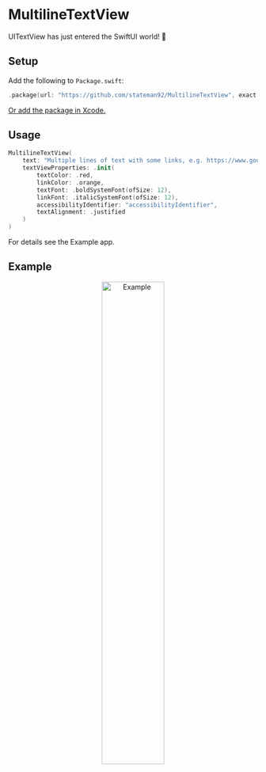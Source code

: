 # MultilineTextView
UITextView has just entered the SwiftUI world! 👀

## Setup

Add the following to `Package.swift`:

```swift
.package(url: "https://github.com/stateman92/MultilineTextView", exact: .init(0, 0, 5))
```

[Or add the package in Xcode.](https://developer.apple.com/documentation/xcode/adding-package-dependencies-to-your-app)

## Usage

```swift
MultilineTextView(
    text: "Multiple lines of text with some links, e.g. https://www.google.com, which should be broken into multiple lines at the end of the screen. I just add some more words to make sure that even on larger devices that can be tested too. And here is another link https://www.facebook.com too",
    textViewProperties: .init(
        textColor: .red,
        linkColor: .orange,
        textFont: .boldSystemFont(ofSize: 12),
        linkFont: .italicSystemFont(ofSize: 12),
        accessibilityIdentifier: "accessibilityIdentifier",
        textAlignment: .justified
    )
)
```

For details see the Example app.

## Example

<p style="text-align:center;"><img src="https://github.com/stateman92/MultilineTextView/blob/main/Resources/screenshot.png?raw=true" width="50%" alt="Example"></p>
